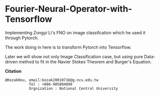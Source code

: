 # Fourier-Neural-Operator-with-Tensorflow
Implementing Zongyi Li's FNO on image classifcation which he used it through Pytorch.

The work doing in here is to transform Pytorch into Tensorflow.

Later we will show not only Image Classification case, but using pure Data-driven method to fit in the Navier Stokes Theorem and Burger's Equation.



**Citation**
```
@KozakHou, email:kozak20010716@g.ncu.edu.tw
           Tel : +886-905804898
           Orgnization : National Central University
```

